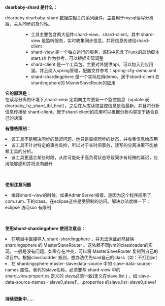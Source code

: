 
   <strong>dearbaby-shard 是什么：</strong>
   <p>dearbaby dearbaby-shard 数据库相关的系列组件。主要用于mysql读写分离后，主从同步的及时性。
   <ul style='margin-left:60px;'>
   <li>工具主要包含两大组件:shard-view、shard-client。其中 shard-view 是监听服务，实时收集同步信息，并将信息传递给shard-client</li>
   <li>shard-view 是一个独立运行的服务，源码中包含了liunx的启动脚本start.sh 作为参考，可以根据实际调整 </li>
   <li>shard-client 是一个工具包。主要对外提供api，可以加入到应用里。并且纳入spring管理，配置文件参考：spring-cfg-demo.xml</li>
   <li>shard-shardingphere 是一个实际应用demo。居于shard-client 在 shardingphere的 MssterSlaveRoute的应用</li>
   </ul>
   </p>
   
   <p>
   <strong>它的原理是：</strong><br/> 
   在读写分离的环境下,shard-view 定期向主库更新一个监控信息（update 表 dearbaby_hz_shard_tbl_heat）。之后在从库读取监控信息是否最新。并且将分析信息传播给
   shard-client。居于shard-client的应用可以根据分析内容定于适合自己的决策
   </p>
   
    
   <strong>有哪些限制：</strong>
   <li>该工具不是解决同步的延迟问题，他只是监控同步的状态，并收集信息给应用</li>
   <li>该工具不针对特定的事务监控，所以对于长时间事务，读写的分离决策不能依赖工具的分析。</li>
   <li>该工具更适合某些时段，从库可能处于高负荷状态导致同步有轻微的延迟，应用能够感知并将流向避开</li>
   <br/><br/>
   
   
   <strong>使用注意问题</strong>
   <li>编译shard-view的时候，如果AdminServer报错，是因为这个程序应用了 com.sum..下的class。在eclipse这些是受限制的访问。解决办法度娘一下：eclipse 访问sun 有限制 </li>
   <br/><br/>
   
   <strong>使用shard-shardingphere 使用注意点：</strong>
   <li>在项目中直接导入 shard-shardingphere ，并无法保证必然替换shardingsphere 的 MasterSlaveRouter 。这依赖不同jvm的classloader的实现。一般是没有问题，如果存在冲突，可以将 MasterSlaveRouter 复制到自己的项目中。根据classloadder 规则，想办法优先load自己的class（如：不打到jar） </li>
   <li>在 shardingsphere master-slave:data-source  中的 slave-data-source-names 属性。表列的slave名称。必须要与 shard-view 中的shard_view.properties 定义的 slave必须一致(定义在slave.list ) 。如 slave-data-source-names='slave0,slave1'。.properties 的slave.list=slave0,slave1 </li>
   <br/><br/>
   <strong>持续更新中.....</strong>
